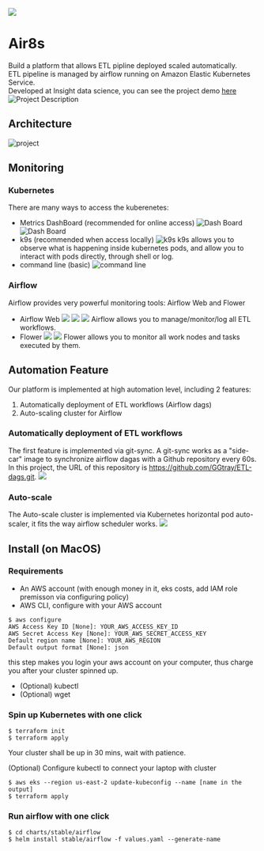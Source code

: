 ![](./images/insight_logo_wPjXZAk.png)
# Air8s 
Build a platform that allows ETL pipline deployed scaled automatically. <br/>
ETL pipeline is managed by airflow running on Amazon Elastic Kubernetes Service. <br/>
Developed at Insight data science, you can see the project demo [here](https://www.youtube.com/watch?v=s9siLuykkq0)
![Project Description](./images/Description.png)

## Architecture
![project](./images/lizi-airflow-EKS%20(1).jpeg)

## Monitoring
### Kubernetes
There are many ways to access the kuberenetes:
- Metrics DashBoard (recommended for online access) 
![Dash Board](./images/k8s-dashboard.png)
![Dash Board](./images/k8s-dashboard2.png)
- k9s (recommended when access locally) 
![k9s](./images/k9s.png)
k9s allows you to observe what is happening inside kubernetes pods, and allow you to interact with pods directly, 
through shell or log.
- command line (basic)
![command line](./images/cluster-info.png)
### Airflow
Airflow provides very powerful monitoring tools: Airflow Web and Flower
- Airflow Web
![](./images/airflow-web-1.png)
![](./images/airflow-web-2.png)
![](./images/airflow-web-3.png)
Airflow allows you to manage/monitor/log all ETL workflows.
- Flower
![](./images/flower-1.png)
![](./images/flower-2.png)
Flower allows you to monitor all work nodes and tasks executed by them.
## Automation Feature
Our platform is implemented at high automation level, including 2 features: <br/> 
1. Automatically deployment of ETL workflows (Airflow dags)
2. Auto-scaling cluster for Airflow <br/>
### Automatically deployment of ETL workflows
The first feature is implemented via git-sync. A git-sync works as a "side-car" image to synchronize 
airflow dagas with a Github repository every 60s. In this project, 
the URL of this repository is https://github.com/GGtray/ETL-dags.git.
![](./images/git-sync.png)
### Auto-scale
The Auto-scale cluster is implemented via Kubernetes horizontal pod auto-scaler, it fits the way airflow 
scheduler works.
![](./images/hpa.png)
## Install (on MacOS)
### Requirements
- An AWS account (with enough money in it, eks costs, add IAM role premisson via configuring policy)
- AWS CLI, configure with your AWS account
```
$ aws configure
AWS Access Key ID [None]: YOUR_AWS_ACCESS_KEY_ID
AWS Secret Access Key [None]: YOUR_AWS_SECRET_ACCESS_KEY
Default region name [None]: YOUR_AWS_REGION
Default output format [None]: json
```
this step makes you login your aws account on your computer, thus charge you after your cluster spinned up.
- (Optional) kubectl
- (Optional) wget
### Spin up Kubernetes with one click
```
$ terraform init
$ terraform apply
```
Your cluster shall be up in 30 mins, wait with patience. <br/>

(Optional) Configure kubectl to connect your laptop with cluster
```
$ aws eks --region us-east-2 update-kubeconfig --name [name in the output]
$ terraform apply
```
### Run airflow with one click
```
$ cd charts/stable/airflow
$ helm install stable/airflow -f values.yaml --generate-name
```